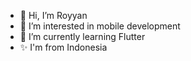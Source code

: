 - 👋 Hi, I’m Royyan
- 👀 I’m interested in mobile development
- 🌱 I’m currently learning Flutter
- ✨ I'm from Indonesia

